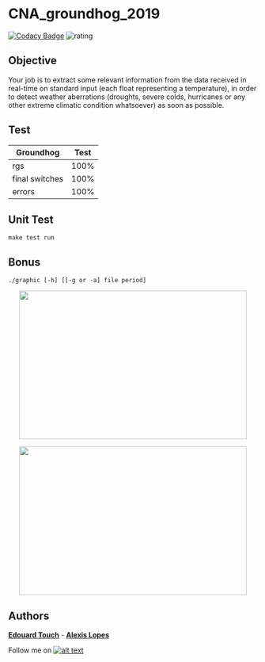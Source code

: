 # CNA_groundhog_2019

[![Codacy Badge](https://api.codacy.com/project/badge/Grade/cb6e60e3c65b4f9d95a6f4c4b0141029)](https://app.codacy.com/manual/Eydou/CNA_groundhog_2019?utm_source=github.com&utm_medium=referral&utm_content=Eydou/CNA_groundhog_2019&utm_campaign=Badge_Grade_Dashboard)           ![rating](https://img.shields.io/badge/notation-★★★★★-brightgreen)

## Objective

Your job is to extract some relevant information from the data received in real-time on standard input (each
float representing a temperature), in order to detect weather aberrations (droughts, severe colds, hurricanes
or any other extreme climatic condition whatsoever) as soon as possible.

## Test

| Groundhog | Test |
| --- | --- |
| rgs | 100% |
| final switches | 100% |
| errors | 100% |

## Unit Test

    make test run

## Bonus

    ./graphic [-h] [[-g or -a] file period]

<p align="center">
  <img width="460" height="300" src="https://github.com/Eydou/groundhog/blob/master/bonus/ground1.png">
</p>
<p align="center">
  <img width="460" height="300" src="https://github.com/Eydou/groundhog/blob/master/bonus/ground2.png">
</p>



## Authors

 **[Edouard Touch](https://github.com/Eydou)** - **[Alexis Lopes](https://github.com/LopesAlexis)**
 
[6.1]: http://i.imgur.com/0o48UoR.png (Follow me !)

[1]: https://github.com/Eydou

Follow me on [![alt text][6.1]][1]

